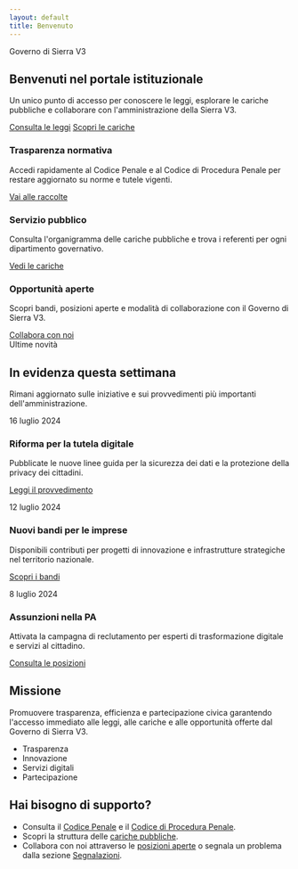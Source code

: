 ```yaml
---
layout: default
title: Benvenuto
---
```


<section class="hero">
  <div class="hero-inner">
    <div class="hero-logo" role="presentation"></div>
    <p class="hero-kicker">Governo di Sierra V3</p>
    <h1 class="hero-title">Benvenuti nel portale istituzionale</h1>
    <p class="hero-lead">Un unico punto di accesso per conoscere le leggi, esplorare le cariche pubbliche e collaborare con l'amministrazione della Sierra V3.</p>
    <div class="hero-actions">
      <a class="button primary" href="{{ '/codice-penale/' | relative_url }}">Consulta le leggi</a>
      <a class="button ghost" href="{{ '/cariche-pubbliche/' | relative_url }}">Scopri le cariche</a>
    </div>
  </div>
</section>

<section class="home-grid">
  <article class="info-card">
    <h3>Trasparenza normativa</h3>
    <p>Accedi rapidamente al Codice Penale e al Codice di Procedura Penale per restare aggiornato su norme e tutele vigenti.</p>
    <a href="{{ '/codice-penale/' | relative_url }}">Vai alle raccolte</a>
  </article>
  <article class="info-card">
    <h3>Servizio pubblico</h3>
    <p>Consulta l'organigramma delle cariche pubbliche e trova i referenti per ogni dipartimento governativo.</p>
    <a href="{{ '/cariche-pubbliche/' | relative_url }}">Vedi le cariche</a>
  </article>
  <article class="info-card">
    <h3>Opportunità aperte</h3>
    <p>Scopri bandi, posizioni aperte e modalità di collaborazione con il Governo di Sierra V3.</p>
    <a href="{{ '/posizioni-aperte/' | relative_url }}">Collabora con noi</a>
  </article>
</section>

<section class="home-updates">
  <div class="content-section">
    <div class="badge" aria-hidden="true">Ultime novità</div>
    <h2>In evidenza questa settimana</h2>
    <p>Rimani aggiornato sulle iniziative e sui provvedimenti più importanti dell'amministrazione.</p>
    <div class="updates-grid">
      <article class="update-card">
        <p class="meta">16 luglio 2024</p>
        <h3>Riforma per la tutela digitale</h3>
        <p>Pubblicate le nuove linee guida per la sicurezza dei dati e la protezione della privacy dei cittadini.</p>
        <a href="{{ '/codice-penale/' | relative_url }}">Leggi il provvedimento</a>
      </article>
      <article class="update-card">
        <p class="meta">12 luglio 2024</p>
        <h3>Nuovi bandi per le imprese</h3>
        <p>Disponibili contributi per progetti di innovazione e infrastrutture strategiche nel territorio nazionale.</p>
        <a href="{{ '/aziende/' | relative_url }}">Scopri i bandi</a>
      </article>
      <article class="update-card">
        <p class="meta">8 luglio 2024</p>
        <h3>Assunzioni nella PA</h3>
        <p>Attivata la campagna di reclutamento per esperti di trasformazione digitale e servizi al cittadino.</p>
        <a href="{{ '/posizioni-aperte/' | relative_url }}">Consulta le posizioni</a>
      </article>
    </div>
  </div>
</section>

<section class="home-sections">
  <section class="content-section">
    <h2>Missione</h2>
    <p>Promuovere trasparenza, efficienza e partecipazione civica garantendo l'accesso immediato alle leggi, alle cariche e alle opportunità offerte dal Governo di Sierra V3.</p>
    <ul class="tag-list">
      <li>Trasparenza</li>
      <li>Innovazione</li>
      <li>Servizi digitali</li>
      <li>Partecipazione</li>
    </ul>
  </section>

  <section class="content-section callout">
    <h2>Hai bisogno di supporto?</h2>
    <ul>
      <li>Consulta il <a href="{{ '/codice-penale/' | relative_url }}">Codice Penale</a> e il <a href="{{ '/codice-procedura-penale/' | relative_url }}">Codice di Procedura Penale</a>.</li>
      <li>Scopri la struttura delle <a href="{{ '/cariche-pubbliche/' | relative_url }}">cariche pubbliche</a>.</li>
      <li>Collabora con noi attraverso le <a href="{{ '/posizioni-aperte/' | relative_url }}">posizioni aperte</a> o segnala un problema dalla sezione <a href="{{ '/segnalazioni/' | relative_url }}">Segnalazioni</a>.</li>
    </ul>
  </section>
</section>
